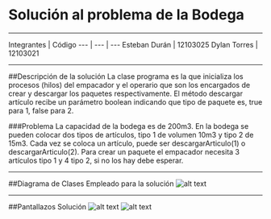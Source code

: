 # Solución al problema de la Bodega
****
Integrantes | Código
--- | --- | ---
Esteban Durán | 12103025 
Dylan Torres | 12103021 
****
##Descripción de la solución
La clase programa es la que inicializa los procesos (hilos) del empacador y el operario que son los encargados de crear y descargar los paquetes respectivamente. El método descargar artículo recibe un parámetro boolean indicando que tipo de paquete es, true para 1, false para 2.

###Problema
La capacidad de la bodega es de 200m3.
En la bodega se pueden colocar dos tipos de artículos, tipo 1 de volumen 10m3 y tipo 2 de 15m3.
Cada vez se coloca un artículo, puede ser descargarArticulo(1) o descargarArticulo(2).
Para crear un paquete el empacador necesita 3 artículos tipo 1 y 4 tipo 2, si no los hay debe esperar.
****
##Diagrama de Clases Empleado para la solución
![alt text](https://github.com/esteban-duran/threads/blob/master/diagrama_clases_v0.2.0.png "Diagrama de clases")
****
##Pantallazos Solución
![alt text](https://github.com/esteban-duran/threads/blob/master/bodega.PNG "Ejecución del programa 1")
![alt text](https://github.com/esteban-duran/threads/blob/master/bodega_2.PNG "Ejecución del programa 2")

